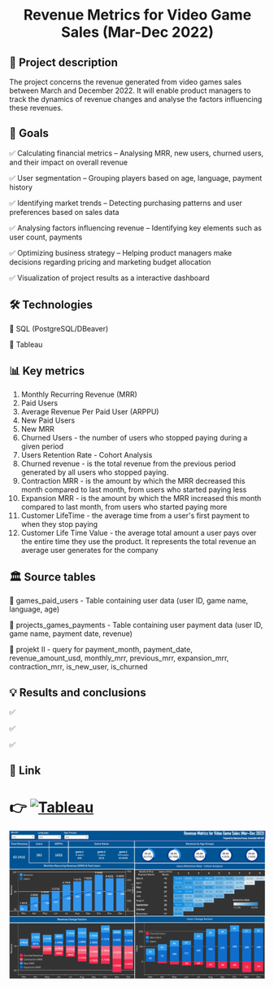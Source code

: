 <h1 align="center">Revenue Metrics for Video Game Sales (Mar-Dec 2022)</h1>

## 📝 Project description

The project concerns the revenue generated from video games sales between March and December 2022. It will enable product managers to track the dynamics of revenue changes and analyse the factors influencing these revenues.

## 🎯 Goals

✅ Calculating financial metrics – Analysing MRR, new users, churned users, and their impact on overall revenue

✅ User segmentation – Grouping players based on age, language, payment history

✅ Identifying market trends – Detecting purchasing patterns and user preferences based on sales data

✅ Analysing factors influencing revenue – Identifying key elements such as user count, payments

✅ Optimizing business strategy – Helping product managers make decisions regarding pricing and marketing budget allocation

✅ Visualization of project results as a interactive dashboard


## 🛠 Technologies

🔹 SQL (PostgreSQL/DBeaver)

🔹 Tableau 


## 📊 Key metrics

1. Monthly Recurring Revenue (MRR) 
2. Paid Users
3. Average Revenue Per Paid User (ARPPU)
4. New Paid Users
5. New MRR 
6. Churned Users - the number of users who stopped paying during a given period
7. Users Retention Rate - Cohort Analysis
8. Churned revenue - is the total revenue from the previous period generated by all users who stopped paying.
9. Contraction MRR - is the amount by which the MRR decreased this month compared to last month, from users who started paying less
10. Expansion MRR - is the amount by which the MRR increased this month compared to last month, from users who started paying more
11. Customer LifeTime - the average time from a user's first payment to when they stop paying
12. Customer Life Time Value - the average total amount a user pays over the entire time they use the product. It represents the total revenue an average user generates for the company 

## 🏛 Source tables

📌 games_paid_users - Table containing user data (user ID, game name, language, age)

📌 projects_games_payments - Table containing user payment data (user ID, game name, payment date, revenue)

📌 projekt II - query for payment_month, payment_date, revenue_amount_usd, monthly_mrr, previous_mrr, expansion_mrr, contraction_mrr, is_new_user, 
  is_churned


## 💡 Results and conclusions

✅ 

✅ 

✅ 

## 🔗 Link

# 👉   [![Tableau](https://img.shields.io/badge/Tableau-Dashboard-blue)](https://public.tableau.com/views/RevenuemetricsGAMESALES/RevenueMetrics_1?:language=en-GB&:sid=&:redirect=auth&:display_count=n&:origin=viz_share_link)

![Opis](https://github.com/KatarzynaKrauza/Project-Revenue-metrics/blob/main/Revenue%20Metrics%20Game%20Sales%202022.png)
